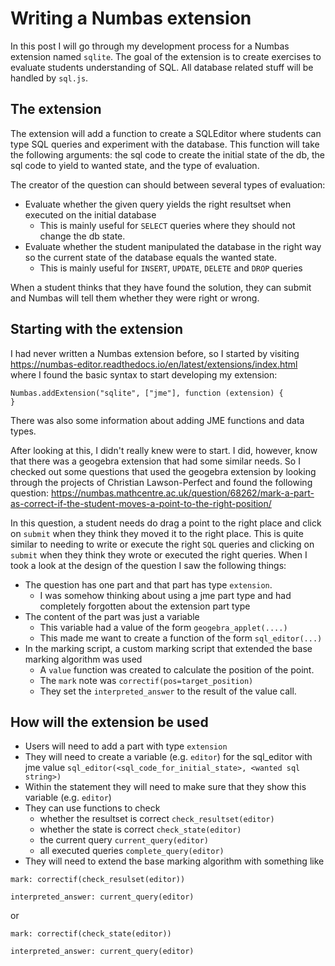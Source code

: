 # Writing a Numbas extension

In this post I will go through my development process for a Numbas extension named `sqlite`.
The goal of the extension is to create exercises to evaluate students understanding of SQL. All database related stuff will be handled by `sql.js`.

## The extension

The extension will add a function to create a SQLEditor where students can type SQL queries and experiment with the database. This function will take the following arguments: the sql code to create the initial state of the db, the sql code to yield to wanted state, and the type of evaluation.

The creator of the question can should between several types of evaluation:

- Evaluate whether the given query yields the right resultset when executed on the initial database
  - This is mainly useful for `SELECT` queries where they should not change the db state.
- Evaluate whether the student manipulated the database in the right way so the current state of the database equals the wanted state.
  - This is mainly useful for `INSERT`, `UPDATE`, `DELETE` and `DROP` queries

When a student thinks that they have found the solution, they can submit and Numbas will tell them whether they were right or wrong.

## Starting with the extension

I had never written a Numbas extension before, so I started by visiting https://numbas-editor.readthedocs.io/en/latest/extensions/index.html where I found the basic syntax to start developing my extension:

```
Numbas.addExtension("sqlite", ["jme"], function (extension) {
}
```

There was also some information about adding JME functions and data types.

After looking at this, I didn't really knew were to start. I did, however, know that there was a geogebra extension that had some similar needs. So I checked out some questions that used the geogebra extension by looking through the projects of Christian Lawson-Perfect and found the following question: https://numbas.mathcentre.ac.uk/question/68262/mark-a-part-as-correct-if-the-student-moves-a-point-to-the-right-position/

In this question, a student needs do drag a point to the right place and click on `submit` when they think they moved it to the right place. This is quite similar to needing to write or execute the right `SQL` queries and clicking on `submit` when they think they wrote or executed the right queries. When I took a look at the design of the question I saw the following things:

- The question has one part and that part has type `extension`.
  - I was somehow thinking about using a jme part type and had completely forgotten about the extension part type
- The content of the part was just a variable
  - This variable had a value of the form `geogebra_applet(....)`
  - This made me want to create a function of the form `sql_editor(...)`
- In the marking script, a custom marking script that extended the base marking algorithm was used
  - A `value` function was created to calculate the position of the point.
  - The `mark` note was `correctif(pos=target_position)`
  - They set the `interpreted_answer` to the result of the value call.

## How will the extension be used

- Users will need to add a part with type `extension`
- They will need to create a variable (e.g. `editor`) for the sql_editor with jme value `sql_editor(<sql_code_for_initial_state>, <wanted sql string>)`
- Within the statement they will need to make sure that they show this variable (e.g. `editor`)
- They can use functions to check
  - whether the resultset is correct `check_resultset(editor)`
  - whether the state is correct `check_state(editor)`
  - the current query `current_query(editor)`
  - all executed queries `complete_query(editor)`
- They will need to extend the base marking algorithm with something like

```
mark: correctif(check_resulset(editor))

interpreted_answer: current_query(editor)
```

or

```
mark: correctif(check_state(editor))

interpreted_answer: current_query(editor)
```
